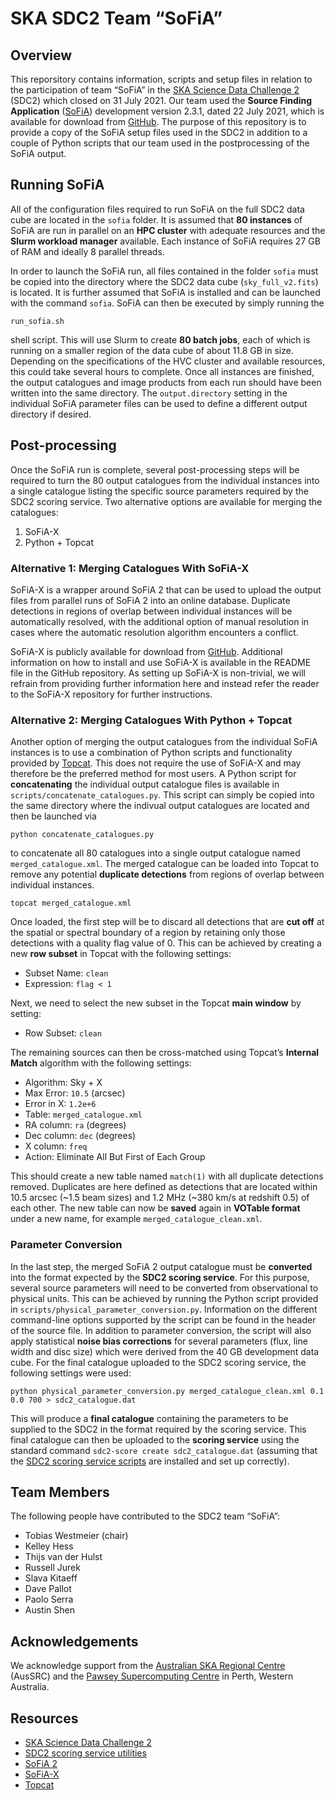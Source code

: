 # SKA SDC2 Team “SoFiA”

## Overview

This reporsitory contains information, scripts and setup files in relation to the participation of team “SoFiA” in the [SKA Science Data Challenge 2](https://sdc2.astronomers.skatelescope.org/) (SDC2) which closed on 31 July 2021. Our team used the **Source Finding Application** ([SoFiA](https://github.com/SoFiA-Admin/SoFiA-2/)) development version 2.3.1, dated 22 July 2021, which is available for download from [GitHub](https://github.com/SoFiA-Admin/SoFiA-2/tree/11ff5fb01a8e3061a79d47b1ec3d353c429adf33). The purpose of this repository is to provide a copy of the SoFiA setup files used in the SDC2 in addition to a couple of Python scripts that our team used in the postprocessing of the SoFiA output.

## Running SoFiA

All of the configuration files required to run SoFiA on the full SDC2 data cube are located in the `sofia` folder. It is assumed that **80 instances** of SoFiA are run in parallel on an **HPC cluster** with adequate resources and the **Slurm workload manager** available. Each instance of SoFiA requires 27 GB of RAM and ideally 8 parallel threads.

In order to launch the SoFiA run, all files contained in the folder `sofia` must be copied into the directory where the SDC2 data cube (`sky_full_v2.fits`) is located. It is further assumed that SoFiA is installed and can be launched with the command `sofia`. SoFiA can then be executed by simply running the

```
run_sofia.sh
```

shell script. This will use Slurm to create **80 batch jobs**, each of which is running on a smaller region of the data cube of about 11.8 GB in size. Depending on the specifications of the HVC cluster and available resources, this could take several hours to complete. Once all instances are finished, the output catalogues and image products from each run should have been written into the same directory. The `output.directory` setting in the individual SoFiA parameter files can be used to define a different output directory if desired.


## Post-processing

Once the SoFiA run is complete, several post-processing steps will be required to turn the 80 output catalogues from the individual instances into a single catalogue listing the specific source parameters required by the SDC2 scoring service. Two alternative options are available for merging the catalogues:

1. SoFiA-X
2. Python + Topcat

### Alternative 1: Merging Catalogues With SoFiA-X

SoFiA-X is a wrapper around SoFiA 2 that can be used to upload the output files from parallel runs of SoFiA 2 into an online database. Duplicate detections in regions of overlap between individual instances will be automatically resolved, with the additional option of manual resolution in cases where the automatic resolution algorithm encounters a conflict.

SoFiA-X is publicly available for download from [GitHub](https://github.com/AusSRC/SoFiAX). Additional information on how to install and use SoFiA-X is available in the README file in the GitHub repository. As setting up SoFiA-X is non-trivial, we will refrain from providing further information here and instead refer the reader to the SoFiA-X repository for further instructions.

### Alternative 2: Merging Catalogues With Python + Topcat

Another option of merging the output catalogues from the individual SoFiA instances is to use a combination of Python scripts and functionality provided by [Topcat](http://www.star.bris.ac.uk/~mbt/topcat/). This does not require the use of SoFiA-X and may therefore be the preferred method for most users. A Python script for **concatenating** the individual output catalogue files is available in `scripts/concatenate_catalogues.py`. This script can simply be copied into the same directory where the indivual output catalogues are located and then be launched via

```
python concatenate_catalogues.py
```

to concatenate all 80 catalogues into a single output catalogue named `merged_catalogue.xml`. The merged catalogue can be loaded into Topcat to remove any potential **duplicate detections** from regions of overlap between individual instances.

```
topcat merged_catalogue.xml
```

Once loaded, the first step will be to discard all detections that are **cut off** at the spatial or spectral boundary of a region by retaining only those detections with a quality flag value of 0. This can be achieved by creating a new **row subset** in Topcat with the following settings:

* Subset Name: `clean`
* Expression: `flag < 1`

Next, we need to select the new subset in the Topcat **main window** by setting:

* Row Subset: `clean`

The remaining sources can then be cross-matched using Topcat’s **Internal Match** algorithm with the following settings:

* Algorithm: Sky + X
* Max Error: `10.5` (arcsec)
* Error in X: `1.2e+6`
* Table: `merged_catalogue.xml`
* RA column: `ra` (degrees)
* Dec column: `dec` (degrees)
* X column: `freq`
* Action: Eliminate All But First of Each Group

This should create a new table named `match(1)` with all duplicate detections removed. Duplicates are here defined as detections that are located within 10.5 arcsec (~1.5 beam sizes) and 1.2 MHz (~380 km/s at redshift 0.5) of each other. The new table can now be **saved** again in **VOTable format** under a new name, for example `merged_catalogue_clean.xml`.

### Parameter Conversion

In the last step, the merged SoFiA 2 output catalogue must be **converted** into the format expected by the **SDC2 scoring service**. For this purpose, several source parameters will need to be converted from observational to physical units. This can be achieved by running the Python script provided in `scripts/physical_parameter_conversion.py`. Information on the different command-line options supported by the script can be found in the header of the source file. In addition to parameter conversion, the script will also apply statistical **noise bias corrections** for several parameters (flux, line width and disc size) which were derived from the 40 GB development data cube. For the final catalogue uploaded to the SDC2 scoring service, the following settings were used:

```
python physical_parameter_conversion.py merged_catalogue_clean.xml 0.1 0.0 700 > sdc2_catalogue.dat
```

This will produce a **final catalogue** containing the parameters to be supplied to the SDC2 in the format required by the scoring service. This final catalogue can then be uploaded to the **scoring service** using the standard command `sdc2-score create sdc2_catalogue.dat` (assuming that the [SDC2 scoring service scripts](https://pypi.org/project/ska-sdc2-scoring-utils/) are installed and set up correctly).


## Team Members

The following people have contributed to the SDC2 team “SoFiA”:

* Tobias Westmeier (chair)
* Kelley Hess
* Thijs van der Hulst
* Russell Jurek
* Slava Kitaeff
* Dave Pallot
* Paolo Serra
* Austin Shen


## Acknowledgements

We acknowledge support from the [Australian SKA Regional Centre](https://aussrc.org/) (AusSRC) and the [Pawsey Supercomputing Centre](https://pawsey.org.au/) in Perth, Western Australia.


## Resources

* [SKA Science Data Challenge 2](https://sdc2.astronomers.skatelescope.org/)
* [SDC2 scoring service utilities](https://pypi.org/project/ska-sdc2-scoring-utils/)
* [SoFiA 2](https://github.com/SoFiA-Admin/SoFiA-2/)
* [SoFiA-X](https://github.com/AusSRC/SoFiAX)
* [Topcat](http://www.star.bris.ac.uk/~mbt/topcat/)
